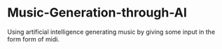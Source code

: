 # Music-Generation-through-AI
Using artificial intelligence generating music by giving some input in the form form of midi.
